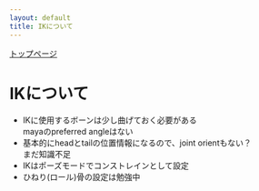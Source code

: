 ```yaml
---
layout: default
title: IKについて
---
```

[トップページ](index.md)

# IKについて

- IKに使用するボーンは少し曲げておく必要がある  
mayaのpreferred angleはない  
- 基本的にheadとtailの位置情報になるので、joint orientもない？  
まだ知識不足  
- IKはポーズモードでコンストレインとして設定
- ひねり(ロール)骨の設定は勉強中
